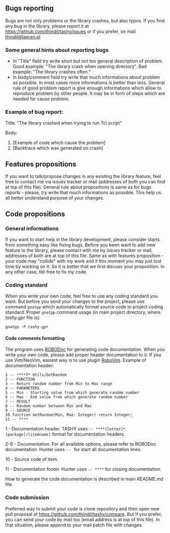 ## Bugs reporting

Bugs are not only problems or the library crashes, but also typos. If you
find any bug in the library, please report it at
<https://github.com/thindil/tashy/issues> or if you prefer, on mail
<thindil@laeran.pl>

### Some general hints about reporting bugs

- In "Title" field try write short but not too general description of
  problem. Good example: "The library crash when opening directory". Bad
  example: "The library crashes often."
- In body/comment field try write that much informations about problem as
  possible. In most cases more informations is better than less. General rule
  of good problem report is give enough informations which allow to reproduce
  problem by other people. It may be in form of steps which are needed for
  cause problem.

### Example of bug report:

Title: "The library crashed when trying to run Tcl script"

Body:

1. [Example of code which cause the problem]
2. [Backtrace which was generated on crash]

## Features propositions

If you want to talk/propose changes in any existing the library feature, feel
free to contact me via issues tracker or mail (addresses of both you can find
at top of this file). General rule about propositions is same as for bugs
reports - please, try write that much informations as possible. This help us
all better understand purpose of your changes.

## Code propositions

### General informations

If you want to start help in the library development, please consider starts
from something easy like fixing bugs. Before you been want to add new feature
to the library, please contact with me by issues tracker or mail, addresses
of both are at top of this file. Same as with features proposition - your code
may "collide" with my work and it this moment you may just lost time by
working on it. So it is better that we first discuss your proposition. In any
other case, fell free to fix my code.

### Coding standard

When you write your own code, feel free to use any coding standard you want.
But before you send your changes to the project, please use command `gnatpp`
which automatically format source code to project coding standard. Proper
`gnatpp` command usage (in main project directory, where *tashy.gpr* file is):

`gnatpp -P tashy.gpr`

#### Code comments formatting

The program uses [ROBODoc](https://rfsber.home.xs4all.nl/Robo/) for generating
code documentation. When you write your own code, please add proper header
documentation to it. If you use Vim/NeoVim, easiest way is to use plugin
[RoboVim](https://github.com/thindil/robovim). Example of documentation
header:

    1 -- ****f* Utils/GetRandom
    2 -- FUNCTION
    3 -- Return random number from Min to Max range
    4 -- PARAMETERS
    5 -- Min - Starting value from which generate random number
    6 -- Max - End value from which generate random number
    7 -- RESULT
    8 -- Random number between Min and Max
    9 -- SOURCE
    10 function GetRandom(Min, Max: Integer) return Integer;
    11 -- ****

1 - Documentation header. TASHY uses `-- ****[letter]* [package]/[itemname]`
format for documentation headers.

2-9 - Documentation. For all available options, please refer to ROBODoc
documentation. Hunter uses `-- ` for start all documentation lines.

10 - Source code of item.

11 - Documentation footer. Hunter uses `-- ****` for closing documentation.

How to generate the code documentation is described in main *README.md* file.

### Code submission

Preferred way to submit your code is clone repository and then open new pull
proposal at <https://github.com/thindil/tashy/compare>. But if you prefer,
you can send your code by mail too (email address is at top of this file). In
that situation, please append to your mail patch file with changes.

